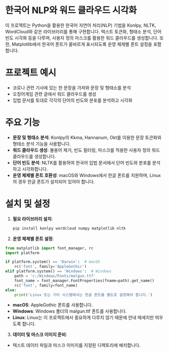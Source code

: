 # 한국어 NLP와 워드 클라우드 시각화

이 프로젝트는 Python을 활용한 한국어 자연어 처리(NLP) 기법을 Konlpy, NLTK, WordCloud와 같은 라이브러리를 통해 구현합니다. 텍스트 토큰화, 형태소 분석, 단어 빈도 시각화 등을 다루며, 사용자 정의 마스크를 활용한 워드 클라우드를 생성합니다. 또한, Matplotlib에서 한국어 폰트가 올바르게 표시되도록 운영 체제별 폰트 설정을 포함합니다.

# 프로젝트 예시
- 코로나 관련 기사에 있는 한 문장을 가져와 문장 및 형태소를 분석
- 오징어게임 관련 글에서 워드 클라우드를 생성
- 입법 문서를 토대로 각각의 단어의 빈도와 분포를 분석하고 시각화

# 주요 기능

- **문장 및 형태소 분석**: Konlpy의 Kkma, Hannanum, Okt를 이용한 문장 토큰화와 형태소 분석 기능을 사용합니다.
- **워드 클라우드 생성**: 불용어 제거, 빈도 필터링, 마스크를 적용한 사용자 정의 워드 클라우드를 생성합니다.
- **단어 빈도 분석**: NLTK를 활용하여 한국어 입법 문서에서 단어 빈도와 분포를 분석하고 시각화합니다.
- **운영 체제별 폰트 호환성**: macOS와 Windows에서 한글 폰트를 지원하며, Linux의 경우 한글 폰트가 설치되어 있어야 합니다.

# 설치 및 설정

1. **필요 라이브러리 설치**:
   ```bash
   pip install konlpy wordcloud numpy matplotlib nltk

2. **운영 체제별 폰트 설정**:

```python
from matplotlib import font_manager, rc
import platform

if platform.system() == 'Darwin':  # macOS
    rc('font', family='AppleGothic')
elif platform.system() == 'Windows':  # Windows
    path = 'c:/Windows/Fonts/malgun.ttf'
    font_name = font_manager.FontProperties(fname=path).get_name()
    rc('font', family=font_name)
else:
    print('Linux 또는 기타 시스템에서는 한글 폰트를 별도로 설정해야 합니다.')
```



- **macOS**: AppleGothic 폰트를 사용합니다.
- **Windows**: Windows 폴더의 malgun.ttf 폰트를 사용합니다.
- **Linux**: Linux는 이 프로젝트에서 중요하게 다루지 않기 때문에 안내 메세지만 띄우도록 합니다.

3. **데이터 및 마스크 이미지 준비**:

- 텍스트 데이터 파일과 마스크 이미지를 지정된 디렉토리에 배치합니다.
  
